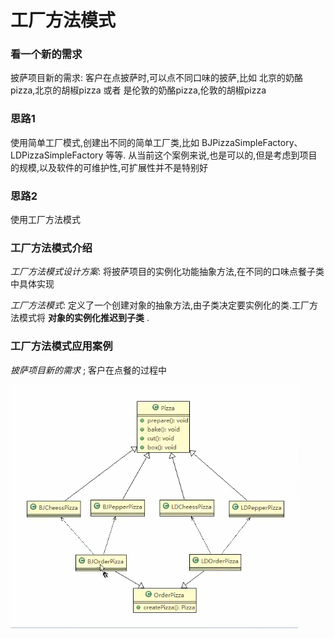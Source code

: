 
 
 
 # 工厂方法模式
 
 ### 看一个新的需求
 
 披萨项目新的需求: 客户在点披萨时,可以点不同口味的披萨,比如 北京的奶酪pizza,北京的胡椒pizza 或者 是伦敦的奶酪pizza,伦敦的胡椒pizza
 
 ### 思路1
 
 使用简单工厂模式,创建出不同的简单工厂类,比如 BJPizzaSimpleFactory、LDPizzaSimpleFactory 等等. 从当前这个案例来说,也是可以的,但是考虑到项目的规模,以及软件的可维护性,可扩展性并不是特别好
 
 ### 思路2
 
 使用工厂方法模式
 
 ### 工厂方法模式介绍
 
 _工厂方法模式设计方案_: 将披萨项目的实例化功能抽象方法,在不同的口味点餐子类中具体实现
 
 _工厂方法模式_: 定义了一个创建对象的抽象方法,由子类决定要实例化的类.工厂方法模式将 __对象的实例化推迟到子类__ .
 
  
### 工厂方法模式应用案例
  
  _披萨项目新的需求_ ; 客户在点餐的过程中
  

  
  
![](./img/QQ图片20210203163126.png)
